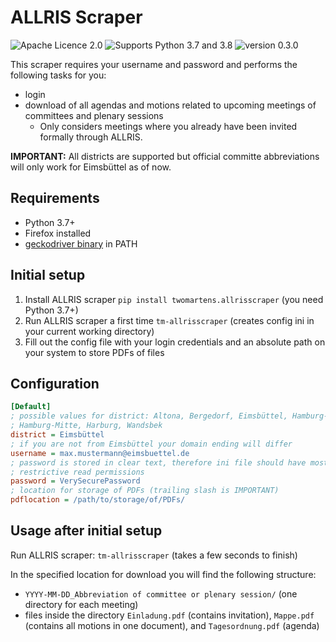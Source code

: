 # ALLRIS Scraper

![Apache Licence 2.0](https://img.shields.io/pypi/l/twomartens.allrisscraper)
![Supports Python 3.7 and 3.8](https://img.shields.io/pypi/pyversions/twomartens.allrisscraper)
![version 0.3.0](https://img.shields.io/pypi/v/twomartens.allrisscraper)

This scraper requires your username and password and performs the following tasks for you:

- login
- download of all agendas and motions related to upcoming meetings of committees and plenary sessions
  - Only considers meetings where you already have been invited formally through ALLRIS.

**IMPORTANT:** All districts are supported but official committe abbreviations will only work for
               Eimsbüttel as of now.

## Requirements

- Python 3.7+
- Firefox installed
- [geckodriver binary][0] in PATH

[0]: https://github.com/mozilla/geckodriver/releases

## Initial setup
1. Install ALLRIS scraper ``pip install twomartens.allrisscraper`` (you need Python 3.7+)
2. Run ALLRIS scraper a first time ``tm-allrisscraper`` (creates config ini in your current working directory)
3. Fill out the config file with your login credentials and an absolute path on your system to store PDFs of files

## Configuration

```ini
[Default]
; possible values for district: Altona, Bergedorf, Eimsbüttel, Hamburg-Nord, 
; Hamburg-Mitte, Harburg, Wandsbek
district = Eimsbüttel
; if you are not from Eimsbüttel your domain ending will differ
username = max.mustermann@eimsbuettel.de
; password is stored in clear text, therefore ini file should have most 
; restrictive read permissions
password = VerySecurePassword
; location for storage of PDFs (trailing slash is IMPORTANT)
pdflocation = /path/to/storage/of/PDFs/
```

## Usage after initial setup

Run ALLRIS scraper: ``tm-allrisscraper`` (takes a few seconds to finish)

In the specified location for download you will find the following structure:

- ``YYYY-MM-DD_Abbreviation of committee or plenary session/`` (one directory for each meeting)
- files inside the directory 
  ``Einladung.pdf`` (contains invitation), ``Mappe.pdf`` (contains all motions in one document), and ``Tagesordnung.pdf`` (agenda)
